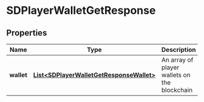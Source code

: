 # SDPlayerWalletGetResponse

## Properties
Name | Type | Description | Notes
------------ | ------------- | ------------- | -------------
**wallet** | [**List&lt;SDPlayerWalletGetResponseWallet&gt;**](SDPlayerWalletGetResponseWallet.md) | An array of player wallets on the blockchain | 
